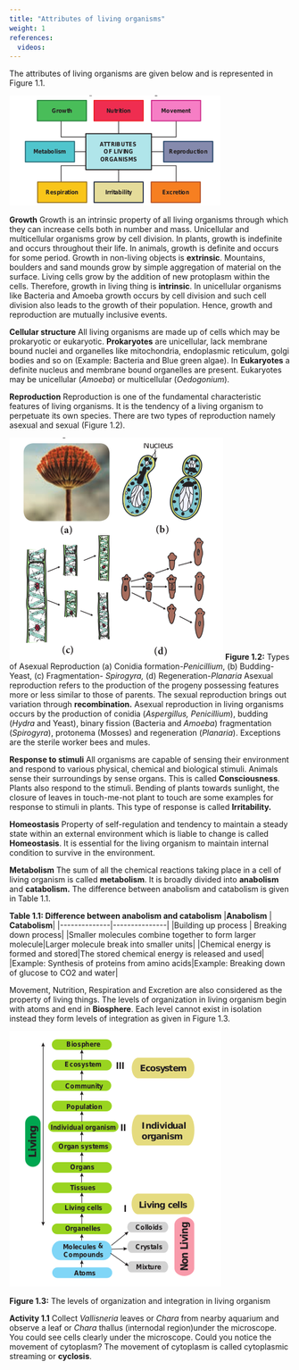 ```yaml
---
title: "Attributes of living organisms"
weight: 1
references:
  videos:
---
```


The attributes of living organisms are given below and is represented in Figure 1.1.

![ Attributes of living organisms](1.2.png)

**Growth**
Growth is an intrinsic property of all living organisms through which they can increase cells both in number and mass. Unicellular and multicellular organisms grow by cell division. In plants, growth is indefinite and occurs throughout their life. In animals, growth is definite and occurs for some period. Growth in non-living objects is **extrinsic**. Mountains, boulders and sand mounds grow by simple aggregation of material on the surface. Living cells grow by the addition of new protoplasm within the cells. Therefore, growth in living thing is **intrinsic**. In unicellular organisms like Bacteria and Amoeba growth occurs by cell division and such cell division also leads to the growth of their population. Hence, growth and reproduction are mutually inclusive events.

**Cellular structure**
All living organisms are made up of cells which may be prokaryotic or eukaryotic. **Prokaryotes** are unicellular, lack membrane bound nuclei and organelles like mitochondria, endoplasmic reticulum, golgi bodies and so on (Example: Bacteria and Blue green algae). In **Eukaryotes** a definite nucleus and membrane bound organelles are present. Eukaryotes may be unicellular (_Amoeba_) or multicellular (_Oedogonium_).

**Reproduction**
Reproduction is one of the fundamental characteristic features of living organisms. It is the tendency of a living organism to perpetuate its own species. There are two types of reproduction namely asexual and sexual (Figure 1.2).

![Alt text](1.3.png)
**Figure 1.2:** Types of Asexual Reproduction (a) Conidia formation-_Penicillium_, (b) Budding-Yeast, (c) Fragmentation- _Spirogyra,_ (d) Regeneration-_Planaria_ Asexual reproduction refers to the production of the progeny possessing features more or less similar to those of parents. The sexual reproduction brings out variation through **recombination.** Asexual reproduction in living organisms occurs by the production of conidia (_Aspergillus, Penicillium_), budding (_Hydra_ and Yeast), binary fission (Bacteria and _Amoeba_) fragmentation (_Spirogyra_), protonema (Mosses) and regeneration (_Planaria_). Exceptions are the sterile worker bees and mules.

**Response to stimuli**
All organisms are capable of sensing their environment and respond to various physical, chemical and biological stimuli. Animals sense their surroundings by sense organs. This is called **Consciousness**. Plants also respond to the stimuli. Bending of plants towards sunlight, the closure of leaves in touch-me-not plant to touch are some examples for response to stimuli in plants. This type of response is called **Irritability.**

**Homeostasis**
Property of self-regulation and tendency to maintain a steady state within an external environment which is liable to change is called **Homeostasis**. It is essential for the living organism to maintain internal condition to survive in the environment.

**Metabolism**
The sum of all the chemical reactions taking place in a cell of living organism is called **metabolism**. It is broadly divided into **anabolism** and **catabolism.** The difference between anabolism and catabolism is given in Table 1.1.

**Table 1.1: Difference between anabolism and catabolism**
|**Anabolism** | **Catabolism**|
|--------------|---------------|
|Building up process | Breaking down process|
|Smaller molecules combine together to form larger molecule|Larger molecule break into smaller units|
|Chemical energy is formed and stored|The stored chemical energy is released and used|
|Example: Synthesis of proteins from amino acids|Example: Breaking down of glucose to CO2 and water|

Movement, Nutrition, Respiration and Excretion are also considered as the property of living things. The levels of organization in living organism begin with atoms and end in **Biosphere**. Each level cannot exist in isolation instead they form levels of integration as given in Figure 1.3.

![Alt text](1.4.png)

**Figure 1.3:** The levels of organization and integration in living organism

**Activity 1.1**
Collect _Vallisneria_ leaves or _Chara_ from nearby aquarium and observe a leaf or _Chara_ thallus (internodal region)under the microscope. You could see cells clearly under the microscope. Could you notice the movement of cytoplasm? The movement of cytoplasm is called cytoplasmic streaming or **cyclosis**.
